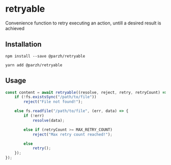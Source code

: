 # retryable

Convenience function to retry executing an action, untill a desired result is achieved

## Installation

```
npm install --save @parzh/retryable
```

```
yarn add @parzh/retryable
```

## Usage

```js
const content = await retryable((resolve, reject, retry, retryCount) => {
	if (!fs.existsSync("/path/to/file"))
		reject("File not found!");

	else fs.readfile("/path/to/file", (err, data) => {
		if (!err)
			resolve(data);

		else if (retryCount >= MAX_RETRY_COUNT)
			reject("Max retry count reached!");

		else
			retry();
	});
});
```

